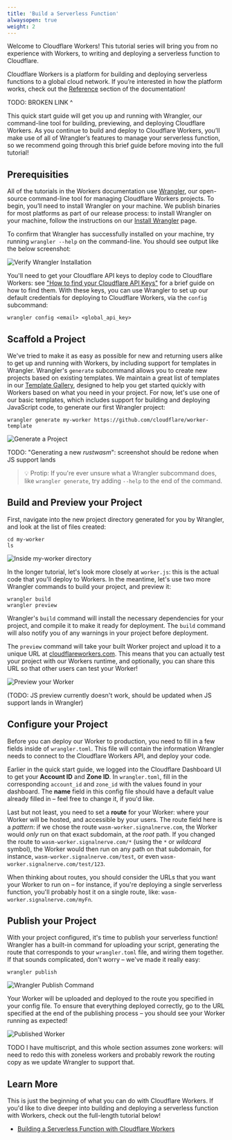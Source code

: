 ```yaml
---
title: 'Build a Serverless Function'
alwaysopen: true
weight: 2
---
```


Welcome to Cloudflare Workers! This tutorial series will bring you from no experience with Workers, to writing and deploying a serverless function to Cloudflare.

Cloudflare Workers is a platform for building and deploying serverless functions to a global cloud network. If you’re interested in how the platform works, check out the [Reference]() section of the documentation!

TODO: BROKEN LINK ^

This quick start guide will get you up and running with Wrangler, our command-line tool for building, previewing, and deploying Cloudflare Workers. As you continue to build and deploy to Cloudflare Workers, you’ll make use of all of Wrangler’s features to manage your serverless function, so we recommend going through this brief guide before moving into the full tutorial!

## Prerequisities

All of the tutorials in the Workers documentation use [Wrangler][2], our open-source command-line tool for managing Cloudflare Workers projects. To begin, you’ll need to install Wrangler on your machine. We publish binaries for most platforms as part of our release process: to install Wrangler on your machine, follow the instructions on our [Install Wrangler][3] page.

To confirm that Wrangler has successfully installed on your machine, try running `wrangler --help` on the command-line. You should see output like the below screenshot:

![Verify Wrangler Installation](./media/verify-wrangler-install.png)

You'll need to get your Cloudflare API keys to deploy code to Cloudflare Workers: see ["How to find your Cloudflare API Keys"](/reference/how-to-find-your-cloudflare-api-keys) for a brief guide on how to find them. With these keys, you can use Wrangler to set up our default credentials for deploying to Cloudflare Workers, via the `config` subcommand:

`wrangler config <email> <global_api_key>`

## Scaffold a Project

We've tried to make it as easy as possible for new and returning users alike to get up and running with Workers, by including support for templates in Wrangler. Wrangler's `generate` subcommand allows you to create new projects based on existing templates. We maintain a great list of templates in our [Template Gallery](/gallery), designed to help you get started quickly with Workers based on what you need in your project. For now, let's use one of our basic templates, which includes support for building and deploying JavaScript code, to generate our first Wrangler project:

```
wrangler generate my-worker https://github.com/cloudflare/worker-template
```

![Generate a Project](./media/generate-project.png)

TODO: "Generating a new _rustwasm_": screenshot should be redone when JS support lands

> 💡 Protip: If you're ever unsure what a Wrangler subcommand does, like `wrangler generate`, try adding `--help` to the end of the command.

## Build and Preview your Project

First, navigate into the new project directory generated for you by Wrangler, and look at the list of files created:

```
cd my-worker
ls
```

![Inside my-worker directory](./media/cd-ls-my-worker.png)

In the longer tutorial, let's look more closely at `worker.js`: this is the actual code that you'll deploy to Workers. In the meantime, let's use two more Wrangler commands to build your project, and preview it:

```
wrangler build
wrangler preview
```

Wrangler's `build` command will install the necessary dependencies for your project, and compile it to make it ready for deployment. The `build` command will also notify you of any warnings in your project before deployment.

The `preview` command will take your built Worker project and upload it to a unique URL at [cloudflareworkers.com](https://cloudflareworkers.com). This means that you can actually test your project with our Workers runtime, and optionally, you can share this URL so that other users can test your Worker!

![Preview your Worker](./media/wrangler-preview.png)

(TODO: JS preview currently doesn't work, should be updated when JS support lands in Wrangler)

## Configure your Project

Before you can deploy our Worker to production, you need to fill in a few fields inside of `wrangler.toml`. This file will contain the information Wrangler needs to connect to the Cloudflare Workers API, and deploy your code.

Earlier in the quick start guide, we logged into the Cloudflare Dashboard UI to get your **Account ID** and **Zone ID**. In `wrangler.toml`, fill in the corresponding `account_id` and `zone_id` with the values found in your dashboard. The **name** field in this config file should have a default value already filled in – feel free to change it, if you'd like.

Last but not least, you need to set a **route** for your Worker: where your Worker will be hosted, and accessible by your users. The route field here is a _pattern_: if we chose the route `wasm-worker.signalnerve.com`, the Worker would _only_ run on that exact subdomain, at the _root_ path. If you changed the route to `wasm-worker.signalnerve.com/*` (using the `*` or _wildcard_ symbol), the Worker would then run on any path on that subdomain, for instance, `wasm-worker.signalnerve.com/test`, or even `wasm-worker.signalnerve.com/test/123`.

When thinking about routes, you should consider the URLs that you want your Worker to run on – for instance, if you're deploying a single serverless function, you'll probably host it on a single route, like: `wasm-worker.signalnerve.com/myFn`.

## Publish your Project

With your project configured, it's time to publish your serverless function! Wrangler has a built-in command for uploading your script, generating the route that corresponds to your `wrangler.toml` file, and wiring them together. If that sounds complicated, don't worry – we've made it really easy:

```
wrangler publish
```

![Wrangler Publish Command](./media/wrangler-publish.png)

Your Worker will be uploaded and deployed to the route you specified in your config file. To ensure that everything deployed correctly, go to the URL specified at the end of the publishing process – you should see your Worker running as expected!

![Published Worker](./media/published.png)

TODO I have multiscript, and this whole section assumes zone workers: will need to redo this with zoneless workers and probably rework the routing copy as we update Wrangler to support that.

## Learn More

This is just the beginning of what you can do with Cloudflare Workers. If you'd like to dive deeper into building and deploying a serverless function with Workers, check out the full-length tutorial below!

- [Building a Serverless Function with Cloudflare Workers][4]

[2]: https://github.com/cloudflare/wrangler
[3]: TODO
[4]: ./tutorials/TODO
